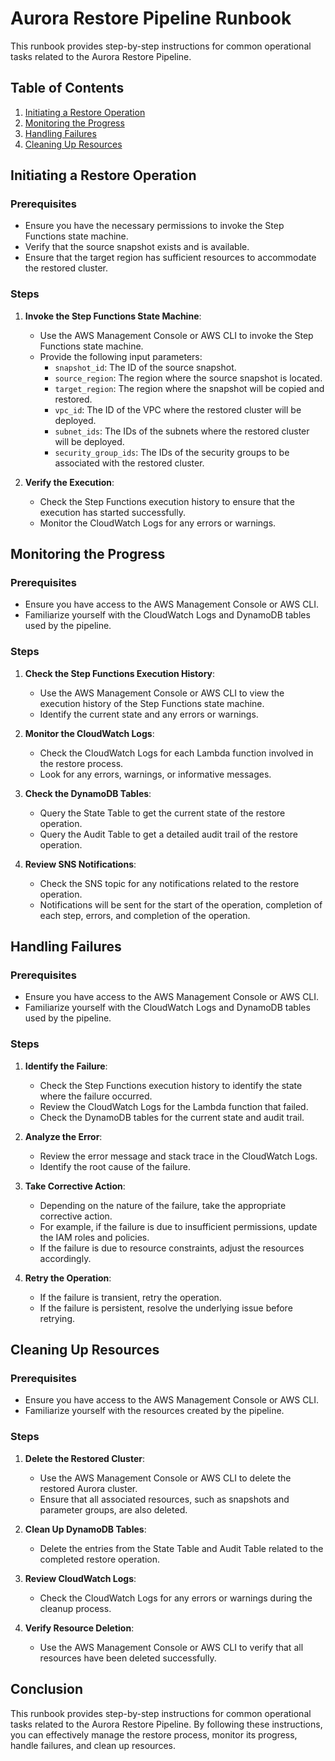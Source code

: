 # Aurora Restore Pipeline Runbook

This runbook provides step-by-step instructions for common operational tasks related to the Aurora Restore Pipeline.

## Table of Contents

1. [Initiating a Restore Operation](#initiating-a-restore-operation)
2. [Monitoring the Progress](#monitoring-the-progress)
3. [Handling Failures](#handling-failures)
4. [Cleaning Up Resources](#cleaning-up-resources)

## Initiating a Restore Operation

### Prerequisites

- Ensure you have the necessary permissions to invoke the Step Functions state machine.
- Verify that the source snapshot exists and is available.
- Ensure that the target region has sufficient resources to accommodate the restored cluster.

### Steps

1. **Invoke the Step Functions State Machine**:
   - Use the AWS Management Console or AWS CLI to invoke the Step Functions state machine.
   - Provide the following input parameters:
     - `snapshot_id`: The ID of the source snapshot.
     - `source_region`: The region where the source snapshot is located.
     - `target_region`: The region where the snapshot will be copied and restored.
     - `vpc_id`: The ID of the VPC where the restored cluster will be deployed.
     - `subnet_ids`: The IDs of the subnets where the restored cluster will be deployed.
     - `security_group_ids`: The IDs of the security groups to be associated with the restored cluster.

2. **Verify the Execution**:
   - Check the Step Functions execution history to ensure that the execution has started successfully.
   - Monitor the CloudWatch Logs for any errors or warnings.

## Monitoring the Progress

### Prerequisites

- Ensure you have access to the AWS Management Console or AWS CLI.
- Familiarize yourself with the CloudWatch Logs and DynamoDB tables used by the pipeline.

### Steps

1. **Check the Step Functions Execution History**:
   - Use the AWS Management Console or AWS CLI to view the execution history of the Step Functions state machine.
   - Identify the current state and any errors or warnings.

2. **Monitor the CloudWatch Logs**:
   - Check the CloudWatch Logs for each Lambda function involved in the restore process.
   - Look for any errors, warnings, or informative messages.

3. **Check the DynamoDB Tables**:
   - Query the State Table to get the current state of the restore operation.
   - Query the Audit Table to get a detailed audit trail of the restore operation.

4. **Review SNS Notifications**:
   - Check the SNS topic for any notifications related to the restore operation.
   - Notifications will be sent for the start of the operation, completion of each step, errors, and completion of the operation.

## Handling Failures

### Prerequisites

- Ensure you have access to the AWS Management Console or AWS CLI.
- Familiarize yourself with the CloudWatch Logs and DynamoDB tables used by the pipeline.

### Steps

1. **Identify the Failure**:
   - Check the Step Functions execution history to identify the state where the failure occurred.
   - Review the CloudWatch Logs for the Lambda function that failed.
   - Check the DynamoDB tables for the current state and audit trail.

2. **Analyze the Error**:
   - Review the error message and stack trace in the CloudWatch Logs.
   - Identify the root cause of the failure.

3. **Take Corrective Action**:
   - Depending on the nature of the failure, take the appropriate corrective action.
   - For example, if the failure is due to insufficient permissions, update the IAM roles and policies.
   - If the failure is due to resource constraints, adjust the resources accordingly.

4. **Retry the Operation**:
   - If the failure is transient, retry the operation.
   - If the failure is persistent, resolve the underlying issue before retrying.

## Cleaning Up Resources

### Prerequisites

- Ensure you have access to the AWS Management Console or AWS CLI.
- Familiarize yourself with the resources created by the pipeline.

### Steps

1. **Delete the Restored Cluster**:
   - Use the AWS Management Console or AWS CLI to delete the restored Aurora cluster.
   - Ensure that all associated resources, such as snapshots and parameter groups, are also deleted.

2. **Clean Up DynamoDB Tables**:
   - Delete the entries from the State Table and Audit Table related to the completed restore operation.

3. **Review CloudWatch Logs**:
   - Check the CloudWatch Logs for any errors or warnings during the cleanup process.

4. **Verify Resource Deletion**:
   - Use the AWS Management Console or AWS CLI to verify that all resources have been deleted successfully.

## Conclusion

This runbook provides step-by-step instructions for common operational tasks related to the Aurora Restore Pipeline. By following these instructions, you can effectively manage the restore process, monitor its progress, handle failures, and clean up resources. 